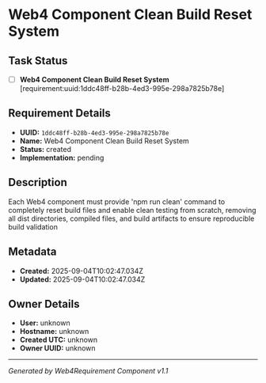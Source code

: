 # Web4 Component Clean Build Reset System

## Task Status
- [ ] **Web4 Component Clean Build Reset System** [requirement:uuid:1ddc48ff-b28b-4ed3-995e-298a7825b78e]

## Requirement Details

- **UUID:** `1ddc48ff-b28b-4ed3-995e-298a7825b78e`
- **Name:** Web4 Component Clean Build Reset System
- **Status:** created
- **Implementation:** pending

## Description

Each Web4 component must provide 'npm run clean' command to completely reset build files and enable clean testing from scratch, removing all dist directories, compiled files, and build artifacts to ensure reproducible build validation

## Metadata

- **Created:** 2025-09-04T10:02:47.034Z
- **Updated:** 2025-09-04T10:02:47.034Z

## Owner Details

- **User:** unknown
- **Hostname:** unknown
- **Created UTC:** unknown
- **Owner UUID:** unknown

---

*Generated by Web4Requirement Component v1.1*